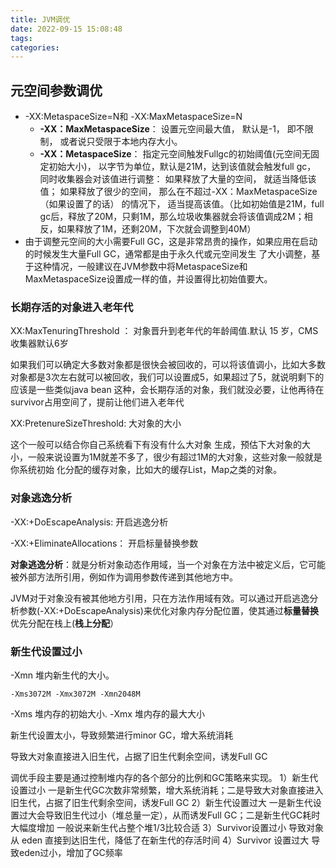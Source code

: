 ```yaml
---
title: JVM调优
date: 2022-09-15 15:08:48
tags:
categories: 
---
```


## 元空间参数调优

- -XX:MetaspaceSize=N和 -XX:MaxMetaspaceSize=N
  - **-XX：MaxMetaspaceSize**： 设置元空间最大值， 默认是-1， 即不限制， 或者说只受限于本地内存大小。
  - **-XX：MetaspaceSize**： 指定元空间触发Fullgc的初始阈值(元空间无固定初始大小)， 以字节为单位，默认是21M，达到该值就会触发full gc， 同时收集器会对该值进行调整： 如果释放了大量的空间， 就适当降低该值； 如果释放了很少的空间， 那么在不超过-XX：MaxMetaspaceSize（如果设置了的话） 的情况下， 适当提高该值。（比如初始值是21M，full gc后，释放了20M，只剩1M，那么垃圾收集器就会将该值调成2M；相反，如果释放了1M，还剩20M，下次就会调整到40M）
- 由于调整元空间的大小需要Full GC，这是非常昂贵的操作，如果应用在启动的时候发生大量Full GC，通常都是由于永久代或元空间发生 了大小调整，基于这种情况，一般建议在JVM参数中将MetaspaceSize和MaxMetaspaceSize设置成一样的值，并设置得比初始值要大。



### 长期存活的对象进入老年代

XX:MaxTenuringThreshold ： 对象晋升到老年代的年龄阈值.默认 15 岁，CMS收集器默认6岁

如果我们可以确定大多数对象都是很快会被回收的，可以将该值调小，比如大多数对象都是3次左右就可以被回收，我们可以设置成5，如果超过了5，就说明剩下的应该是一些类似java bean 这种，会长期存活的对象，我们就没必要，让他再待在survivor占用空间了，提前让他们进入老年代



XX:PretenureSizeThreshold: 大对象的大小

这个一般可以结合你自己系统看下有没有什么大对象 生成，预估下大对象的大小，一般来说设置为1M就差不多了，很少有超过1M的大对象，这些对象一般就是你系统初始 化分配的缓存对象，比如大的缓存List，Map之类的对象。 



### 对象逃逸分析

-XX:+DoEscapeAnalysis: 开启逃逸分析

 -XX:+EliminateAllocations： 开启标量替换参数

**对象逃逸分析**：就是分析对象动态作用域，当一个对象在方法中被定义后，它可能被外部方法所引用，例如作为调用参数传递到其他地方中。

JVM对于对象没有被其他地方引用，只在方法作用域有效。可以通过开启逃逸分析参数(-XX:+DoEscapeAnalysis)来优化对象内存分配位置，使其通过**标量替换**优先分配在栈上(**栈上分配**）

### 新生代设置过小

 -Xmn 堆内新生代的大小。

```
‐Xms3072M ‐Xmx3072M ‐Xmn2048M
```

-Xms 堆内存的初始大小.   -Xmx 堆内存的最大大小

新生代设置太小，导致频繁进行minor GC，增大系统消耗

导致大对象直接进入旧生代，占据了旧生代剩余空间，诱发Full GC







调优手段主要是通过控制堆内存的各个部分的比例和GC策略来实现。
1）新生代设置过小
一是新生代GC次数非常频繁，增大系统消耗；二是导致大对象直接进入旧生代，占据了旧生代剩余空间，诱发Full GC
2）新生代设置过大
一是新生代设置过大会导致旧生代过小（堆总量一定），从而诱发Full GC；二是新生代GC耗时大幅度增加
一般说来新生代占整个堆1/3比较合适
3）Survivor设置过小
导致对象从 eden 直接到达旧生代，降低了在新生代的存活时间
4）Survivor 设置过大
导致eden过小，增加了GC频率
